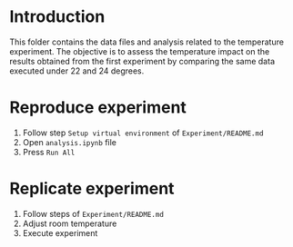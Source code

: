 # Introduction

This folder contains the data files and analysis related to the temperature experiment. The objective is to assess the temperature impact on the results obtained from the first experiment by comparing the same data executed under 22 and 24 degrees.

# Reproduce experiment

1. Follow step `Setup virtual environment` of `Experiment/README.md`
2. Open `analysis.ipynb` file
3. Press `Run All`

# Replicate experiment

1. Follow steps of `Experiment/README.md`
2. Adjust room temperature
3. Execute experiment

